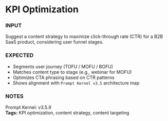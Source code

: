 # KPI Optimization
<!-- markdownlint-disable MD001 -->

### INPUT
Suggest a content strategy to maximize click-through rate (CTR) for a B2B SaaS product, considering user funnel stages.

### EXPECTED
- Segments user journey (TOFU / MOFU / BOFU)
- Matches content type to stage (e.g., webinar for MOFU)
- Optimizes CTA phrasing based on CTR patterns
- Shows alignment with `Prompt Kernel v3.5` architecture map

### NOTES
Prompt Kernel: v3.5.9  
**Tags:** KPI optimization, content strategy, content targeting
